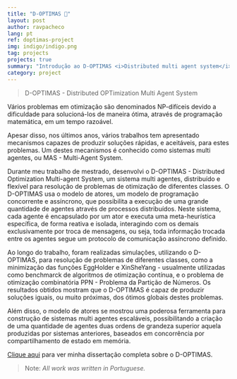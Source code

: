 ```yaml
---
title: "D-OPTIMAS 📝"
layout: post
author: ravpacheco
lang: pt
ref: doptimas-project
img: indigo/indigo.png
tag: projects
projects: true
summary: "Introdução ao D-OPTIMAS <i>Distributed multi agent system</i>, um software para resolução de problemas de otimização de diferentes classes que desenvolvi durante meu mestrado."
category: project
---
```


> D-OPTIMAS - Distributed OPTimization Multi Agent System

Vários problemas em otimização são denominados NP-difíceis devido a dificuldade para solucioná-los de maneira ótima, através de programação matemática, em um tempo razoável. 

Apesar disso, nos últimos anos, vários trabalhos tem apresentado mecanismos capazes de produzir soluções rápidas, e aceitáveis, para estes problemas. Um destes mecanismos é conhecido como sistemas multi agentes, ou MAS - Multi-Agent System. 

Durante meu trabalho de mestrado, desenvolvi o D-OPTIMAS - Distributed Optimization Multi-agent System, um sistema multi agentes, distribuído e flexível para resolução de problemas de otimização de diferentes classes. O D-OPTIMAS usa o modelo de atores, um modelo de programação concorrente e assíncrono, que possibilita a execução de uma grande quantidade de agentes através de processos distribuídos. Neste sistema, cada agente é encapsulado por um ator e executa uma meta-heurística específica, de forma reativa e isolada, interagindo com os demais exclusivamente por troca de mensagens, ou seja, toda informação trocada entre os agentes segue um protocolo de comunicação assíncrono definido.

Ao longo do trabalho, foram realizadas simulações, utilizando o D-OPTIMAS, para resolução de problemas de diferentes classes, como a minimização das funções EggHolder e XinSheYang - usualmente utilizadas como benchmarck de algoritmos de otimização contínua, e o problema de otimização combinatória PPN - Problema da Partição de Números. Os resultados obtidos mostram que o D-OPTIMAS é capaz de produzir soluções iguais, ou muito próximas, dos ótimos globais destes problemas.

Além disso, o modelo de atores se mostrou uma poderosa ferramenta para construção de sistemas multi agentes escaláveis, possibilitando a criação de uma quantidade de agentes duas ordens de grandeza superior aquela produzidas por sistemas anteriores, baseados em concorrência por compartilhamento de estado em memória.

[Clique aqui](https://goo.gl/KPcsZO) para ver minha dissertação completa sobre o D-OPTIMAS.

> Note: *All work was written in Portuguese.*